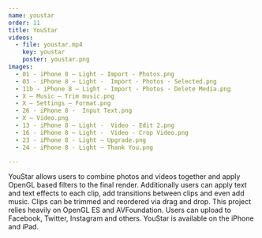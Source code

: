 ```yaml
---
name: youstar
order: 11
title: YouStar
videos:
  - file: youstar.mp4
    key: youstar
    poster: youstar.png
images:
  - 01 - iPhone 8 – Light - Import - Photos.png                            
  - 03 - iPhone 8 – Light -  Import - Photos - Selected.png                
  - 11b - iPhone 8 – Light - Import - Photos - Delete Media.png            
  - X – Music – Trim music.png                                                       
  - X – Settings – Format.png                                                        
  - 26 - iPhone 8 -  Input Text.png                                        
  - X – Video.png                                                                    
  - 13 - iPhone 8 – Light -  Video - Edit 2.png                            
  - 16 - iPhone 8 – Light -  Video - Crop Video.png                        
  - 23 - iPhone 8 - Light – Upgrade.png                                    
  - 24 - iPhone 8 - Light – Thank You.png                                  

---
```

YouStar allows users to combine photos and videos together and apply OpenGL based filters to the final render. Additionally users can apply text and text effects to each clip, add transitions between clips and even add music. Clips can be trimmed and reordered via drag and drop. This project relies heavily on OpenGL ES and AVFoundation. Users can upload to Facebook, Twitter, Instagram and others. YouStar is available on the iPhone and iPad.
